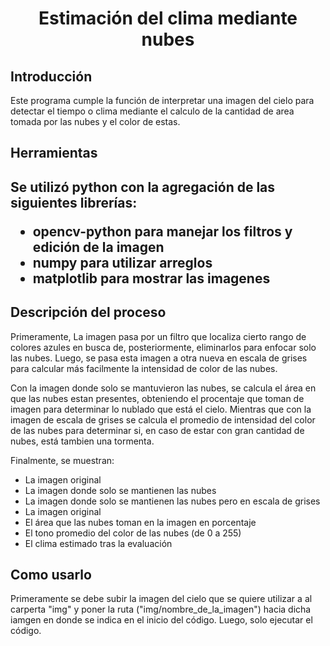 <h1 align="center"> Estimación del clima mediante nubes </h1>

<h2>Introducción </h2>

<p>Este programa cumple la función de interpretar una imagen del cielo para detectar el tiempo o clima mediante el calculo de la cantidad de area tomada por las nubes y el color de estas. </p>

<h2>Herramientas <h2>

<p>Se utilizó python con la agregación de las siguientes librerías: </p>
<ul>
    <li> <b>opencv-python</b> para manejar los filtros y edición de la imagen</li>
    <li> <b>numpy</b> para utilizar arreglos</li>
    <li> <b>matplotlib</b> para mostrar las imagenes</li>
</ul>

<h2>Descripción del proceso</h2>

<p>Primeramente, La imagen pasa por un filtro que localiza cierto rango de colores azules en busca de, posteriormente, eliminarlos para enfocar solo las nubes. Luego, se pasa esta imagen a otra nueva en escala de grises para calcular más facilmente la intensidad de color de las nubes. </p>
<p>Con la imagen donde solo se mantuvieron las nubes, se calcula el área en que las nubes estan presentes, obteniendo el procentaje que toman de imagen para determinar lo nublado que está el cielo. Mientras que con la imagen de escala de grises se calcula el promedio de intensidad del color de las nubes para determinar si, en caso de estar con gran cantidad de nubes, está tambien una tormenta.  </p>
<p>Finalmente, se muestran:</p>
<ul>
    <li>La imagen original</li>
    <li>La imagen donde solo se mantienen las nubes</li>
    <li>La imagen donde solo se mantienen las nubes pero en escala de grises</li>
    <li>La imagen original</li>
    <li>El área que las nubes toman en la imagen en porcentaje</li>
    <li>El tono promedio del color de las nubes (de 0 a 255)</li>
    <li>El clima estimado tras la evaluación</li>
</ul>

<h2>Como usarlo </h2>
<p>Primeramente se debe subir la imagen del cielo que se quiere utilizar a al carperta "img" y poner la ruta ("img/nombre_de_la_imagen") hacia dicha iamgen en donde se indica en el inicio del código. Luego, solo ejecutar el código. </p>


